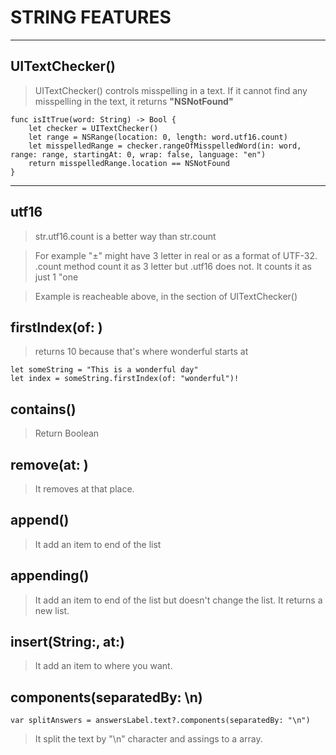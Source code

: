 # STRING FEATURES

---
## UITextChecker()

> UITextChecker() controls misspelling in a text. If it cannot find any misspelling in the text, it returns **"NSNotFound"**


    func isItTrue(word: String) -> Bool {
        let checker = UITextChecker()
        let range = NSRange(location: 0, length: word.utf16.count)
        let misspelledRange = checker.rangeOfMisspelledWord(in: word, range: range, startingAt: 0, wrap: false, language: "en")
        return misspelledRange.location == NSNotFound
    }

---
## utf16

> str.utf16.count is a better way than str.count

> For example "±" might have 3 letter in real or as a format of UTF-32. .count method count it as 3 letter but .utf16 does not. It counts it as just 1 "one

>Example is reacheable above, in the section of UITextChecker()

## firstIndex(of: )

> returns 10 because that's where wonderful starts at

    let someString = "This is a wonderful day"
    let index = someString.firstIndex(of: "wonderful")! 


## contains()

> Return Boolean


## remove(at: )

> It removes at that place.

## append()

> It add an item to end of the list

## appending()

> It add an item to end of the list but doesn't change the list. It returns a new list.

## insert(String:, at:)

> It add an item to where you want.

## components(separatedBy: \n)

    var splitAnswers = answersLabel.text?.components(separatedBy: "\n")
    
> It split the text by "\n" character and assings to a array.
